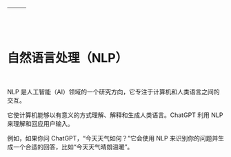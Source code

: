| ![image](img/chapter_title_corner_decoration_left.png) |  | ![image](img/chapter_title_corner_decoration_right.png) |
| --- | --- | --- |

![image](img/chapter_title_above.png)

# 自然语言处理（NLP）

![image](img/chapter_title_below.png)

NLP 是人工智能（AI）领域的一个研究方向，它专注于计算机和人类语言之间的交互。

它使计算机能够以有意义的方式理解、解释和生成人类语言。ChatGPT 利用 NLP 来理解和回应用户输入。

例如，如果你问 ChatGPT，“今天天气如何？”它会使用 NLP 来识别你的问题并生成一个合适的回答，比如“今天天气晴朗温暖”。
